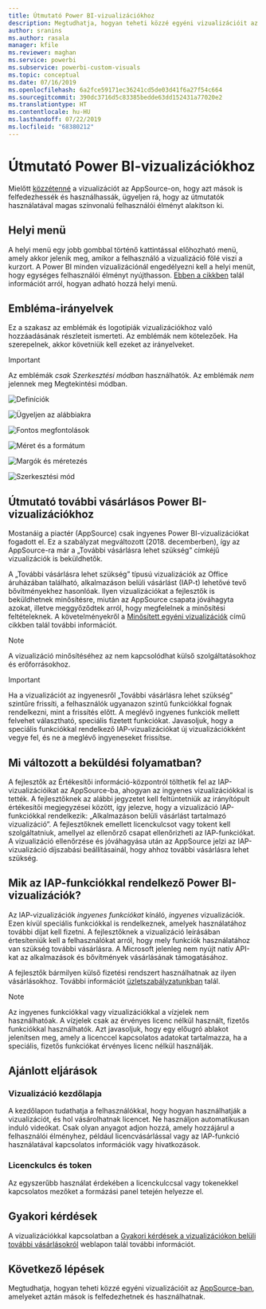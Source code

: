 ```yaml
---
title: Útmutató Power BI-vizualizációkhoz
description: Megtudhatja, hogyan teheti közzé egyéni vizualizációit az AppSource-ban, amelyeket aztán mások is felfedezhetnek és használhatnak vásárlással.
author: sranins
ms.author: rasala
manager: kfile
ms.reviewer: maghan
ms.service: powerbi
ms.subservice: powerbi-custom-visuals
ms.topic: conceptual
ms.date: 07/16/2019
ms.openlocfilehash: 6a2fce59171ec36241cd5de03d41f6a27f54c664
ms.sourcegitcommit: 390dc3716d5c83385bedde63dd152431a77020e2
ms.translationtype: HT
ms.contentlocale: hu-HU
ms.lasthandoff: 07/22/2019
ms.locfileid: "68380212"
---
```

# <a name="guidelines-for-power-bi-visuals"></a>Útmutató Power BI-vizualizációkhoz
Mielőtt [közzétenné](https://docs.microsoft.com/power-bi/developer/office-store) a vizualizációt az AppSource-on, hogy azt mások is felfedezhessék és használhassák, ügyeljen rá, hogy az útmutatók használatával magas színvonalú felhasználói élményt alakítson ki. 

## <a name="context-menu"></a>Helyi menü
A helyi menü egy jobb gombbal történő kattintással előhozható menü, amely akkor jelenik meg, amikor a felhasználó a vizualizáció fölé viszi a kurzort.
A Power BI minden vizualizációnál engedélyezni kell a helyi menüt, hogy egységes felhasználói élményt nyújthasson. [Ebben a cikkben](https://github.com/Microsoft/PowerBI-visuals/blob/gh-pages/tutorials/building-bar-chart/adding-context-menu-to-the-bar.md) talál információt arról, hogyan adható hozzá helyi menü.


## <a name="logo-guidelines"></a>Embléma-irányelvek

Ez a szakasz az emblémák és logotipiák vizualizációkhoz való hozzáadásának részleteit ismerteti. Az emblémák nem kötelezőek. Ha szerepelnek, akkor követniük kell ezeket az irányelveket. 

> [!IMPORTANT]
> Az emblémák *csak Szerkesztési módban* használhatók. Az emblémák *nem* jelennek meg Megtekintési módban.

![Definíciók](media/guidelines-powerbi-visuals/definitions.png)

![Ügyeljen az alábbiakra](media/guidelines-powerbi-visuals/things-to-keep-in-mind.png)

![Fontos megfontolások](media/guidelines-powerbi-visuals/things-to-avoid.png)

![Méret és a formátum](media/guidelines-powerbi-visuals/size-and-format.png)

![Margók és méretezés](media/guidelines-powerbi-visuals/margins-and-sizes.png)

![Szerkesztési mód](media/guidelines-powerbi-visuals/logos-in-edit-mode.png)


## <a name="guidelines-for-power-bi-visuals-with-additional-purchases"></a>Útmutató további vásárlásos Power BI-vizualizációkhoz

Mostanáig a piactér (AppSource) csak ingyenes Power BI-vizualizációkat fogadott el. Ez a szabályzat megváltozott (2018. decemberben), így az AppSource-ra már a „További vásárlásra lehet szükség” címkéjű vizualizációk is beküldhetők. 

A „További vásárlásra lehet szükség” típusú vizualizációk az Office áruházában található, alkalmazáson belüli vásárlást (IAP-t) lehetővé tevő bővítményekhez hasonlóak. Ilyen vizualizációkat a fejlesztők is beküldhetnek minősítésre, miután az AppSource csapata jóváhagyta azokat, illetve meggyőződtek arról, hogy megfelelnek a minősítési feltételeknek. A követelményekről a [Minősített egyéni vizualizációk](../power-bi-custom-visuals-certified.md) című cikkben talál további információt.

> [!NOTE]
> A vizualizáció minősítéséhez az nem kapcsolódhat külső szolgáltatásokhoz és erőforrásokhoz.

>[!IMPORTANT]  
> Ha a vizualizációt az ingyenesről „További vásárlásra lehet szükség” szintűre frissíti, a felhasználók ugyanazon szintű funkciókkal fognak rendelkezni, mint a frissítés előtt. A meglévő ingyenes funkciók mellett felvehet választható, speciális fizetett funkciókat. Javasoljuk, hogy a speciális funkciókkal rendelkező IAP-vizualizációkat új vizualizációkként vegye fel, és ne a meglévő ingyeneseket frissítse.

## <a name="what-changed-in-the-submission-process"></a>Mi változott a beküldési folyamatban?

A fejlesztők az Értékesítői információ-központról tölthetik fel az IAP-vizualizációikat az AppSource-ba, ahogyan az ingyenes vizualizációkkal is tették. A fejlesztőknek az alábbi jegyzetet kell feltüntetniük az irányítópult értékesítői megjegyzései között, így jelezve, hogy a vizualizáció IAP-funkciókkal rendelkezik: „Alkalmazáson belüli vásárlást tartalmazó vizualizáció”. A fejlesztőknek emellett licenckulcsot vagy tokent kell szolgáltatniuk, amellyel az ellenőrző csapat ellenőrizheti az IAP-funkciókat. A vizualizáció ellenőrzése és jóváhagyása után az AppSource jelzi az IAP-vizualizáció díjszabási beállításainál, hogy ahhoz további vásárlásra lehet szükség.

## <a name="what-is-a-power-bi-visual-with-iap-features"></a>Mik az IAP-funkciókkal rendelkező Power BI-vizualizációk?

Az IAP-vizualizációk *ingyenes funkciókat* kínáló, *ingyenes* vizualizációk. Ezen kívül speciális funkciókkal is rendelkeznek, amelyek használatához további díjat kell fizetni. A fejlesztőknek a vizualizáció leírásában értesíteniük kell a felhasználókat arról, hogy mely funkciók használatához van szükség további vásárlásra. A Microsoft jelenleg nem nyújt natív API-kat az alkalmazások és bővítmények vásárlásának támogatásához.

A fejlesztők bármilyen külső fizetési rendszert használhatnak az ilyen vásárlásokhoz. További információt [üzletszabályzatunkban](https://docs.microsoft.com/office/dev/store/validation-policies#2-apps-or-add-ins-can-display-certain-ads) talál.

> [!NOTE]
> Az ingyenes funkciókkal vagy vizualizációkkal a vízjelek nem használhatóak. A vízjelek csak az érvényes licenc nélkül használt, fizetős funkciókkal használhatók. Azt javasoljuk, hogy egy előugró ablakot jelenítsen meg, amely a licenccel kapcsolatos adatokat tartalmazza, ha a speciális, fizetős funkciókat érvényes licenc nélkül használják.  


## <a name="best-practices"></a>Ajánlott eljárások

### <a name="visual-landing-page"></a>Vizualizáció kezdőlapja

A kezdőlapon tudathatja a felhasználókkal, hogy hogyan használhatják a vizualizációt, és hol vásárolhatnak licencet. Ne használjon automatikusan induló videókat. Csak olyan anyagot adjon hozzá, amely hozzájárul a felhasználói élményhez, például licencvásárlással vagy az IAP-funkció használatával kapcsolatos információk vagy hivatkozások.

### <a name="license-key-and-token"></a>Licenckulcs és token

Az egyszerűbb használat érdekében a licenckulccsal vagy tokenekkel kapcsolatos mezőket a formázási panel tetején helyezze el.

## <a name="faq"></a>Gyakori kérdések

A vizualizációkkal kapcsolatban a [Gyakori kérdések a vizualizációkon belüli további vásárlásokról](https://docs.microsoft.com/power-bi/power-bi-custom-visuals-faq#visuals-with-additional-purchases) weblapon talál további információt.

## <a name="next-steps"></a>Következő lépések

Megtudhatja, hogyan teheti közzé egyéni vizualizációit az [AppSource-ban](office-store.md), amelyeket aztán mások is felfedezhetnek és használhatnak.
